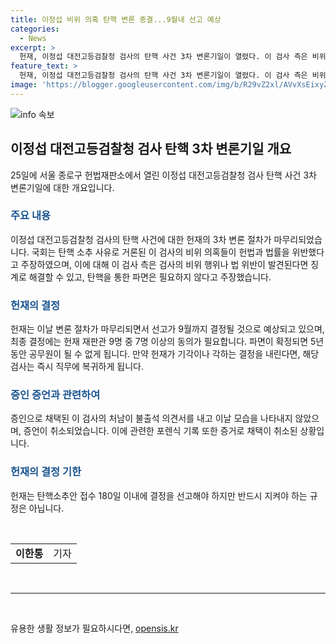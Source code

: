 ```yaml
---
title: 이정섭 비위 의혹 탄핵 변론 종결...9월내 선고 예상
categories:
  - News
excerpt: >
  헌재, 이정섭 대전고등검찰청 검사의 탄핵 사건 3차 변론기일이 열렸다. 이 검사 측은 비위 의혹과 관련된 사실이 없다는 주장과 함께 의회의 탄핵 소추가 증거 없이 이루어졌다고 주장했다. 반면 국회 측은 탄핵 소추 사유로 제시된 검사의 비위 의혹이 헌법과 법률을 위반했다며 파면이 정당하다고 강조했다. 이 검사와 관련된 증인들의 증언과 관련된 경위도 논란이 되고 있으며, 헌재는 파면 여부 결정을 위해 재판관 7명 이상의 출석과 6명 이상의 동의가 필요하다.
feature_text: >
  헌재, 이정섭 대전고등검찰청 검사의 탄핵 사건 3차 변론기일이 열렸다. 이 검사 측은 비위 의혹과 관련된 사실이 없다는 주장과 함께 의회의 탄핵 소추가 증거 없이 이루어졌다고 주장했다. 반면 국회 측은 탄핵 소추 사유로 제시된 검사의 비위 의혹이 헌법과 법률을 위반했다며 파면이 정당하다고 강조했다. 이 검사와 관련된 증인들의 증언과 관련된 경위도 논란이 되고 있으며, 헌재는 파면 여부 결정을 위해 재판관 7명 이상의 출석과 6명 이상의 동의가 필요하다.
image: 'https://blogger.googleusercontent.com/img/b/R29vZ2xl/AVvXsEixyZcFfHzMRdzZMjFBmAUKJYCLCGyLL1o632UiGVXcaFdKo_bkvkuCioo0uUKlGfBVcT3P84aROyZIXSBEx3Aw5nCQ3pTgDom1WDC4m8eifvWiAmWEEVb4x6G_l8C0QH225ldMjyaFvpxGEBGNO37VmDTDMHGhJPq73UglMfDca1-0aw/s1600/blogspot.png'
---
```


<p><img src="https://blogger.googleusercontent.com/img/b/R29vZ2xl/AVvXsEixyZcFfHzMRdzZMjFBmAUKJYCLCGyLL1o632UiGVXcaFdKo_bkvkuCioo0uUKlGfBVcT3P84aROyZIXSBEx3Aw5nCQ3pTgDom1WDC4m8eifvWiAmWEEVb4x6G_l8C0QH225ldMjyaFvpxGEBGNO37VmDTDMHGhJPq73UglMfDca1-0aw/s1600/blogspot.png" alt="info 속보" /></p>

<h2 data-ke-size="size26">이정섭 대전고등검찰청 검사 탄핵 3차 변론기일 개요</h2>

<p data-ke-size="size16">25일에 서울 종로구 헌법재판소에서 열린 이정섭 대전고등검찰청 검사 탄핵 사건 3차 변론기일에 대한 개요입니다.</p>

<h3><b><span style="color: #1a5490;">주요 내용</span></b></h3>

<p data-ke-size="size16">이정섭 대전고등검찰청 검사의 탄핵 사건에 대한 헌재의 3차 변론 절차가 마무리되었습니다. 국회는 탄핵 소추 사유로 거론된 이 검사의 비위 의혹들이 헌법과 법률을 위반했다고 주장하였으며, 이에 대해 이 검사 측은 검사의 비위 행위나 법 위반이 발견된다면 징계로 해결할 수 있고, 탄핵을 통한 파면은 필요하지 않다고 주장했습니다.</p>

<h3><b><span style="color: #1a5490;">헌재의 결정</span></b></h3>

<p data-ke-size="size16">헌재는 이날 변론 절차가 마무리되면서 선고가 9월까지 결정될 것으로 예상되고 있으며, 최종 결정에는 헌재 재판관 9명 중 7명 이상의 동의가 필요합니다. 파면이 확정되면 5년 동안 공무원이 될 수 없게 됩니다. 만약 헌재가 기각이나 각하는 결정을 내린다면, 해당 검사는 즉시 직무에 복귀하게 됩니다.</p>

<h3><b><span style="color: #1a5490;">증인 증언과 관련하여</span></b></h3>

<p data-ke-size="size16">증인으로 채택된 이 검사의 처남이 불출석 의견서를 내고 이날 모습을 나타내지 않았으며, 증언이 취소되었습니다. 이에 관련한 포렌식 기록 또한 증거로 채택이 취소된 상황입니다.</p>

<h3><b><span style="color: #1a5490;">헌재의 결정 기한</span></b></h3>

<p data-ke-size="size16">헌재는 탄핵소추안 접수 180일 이내에 결정을 선고해야 하지만 반드시 지켜야 하는 규정은 아닙니다.</p>

<p data-ke-size="size16">&nbsp;</p>

<table>
   <tbody>
      <tr>
         <td style="text-align: center; height: 17px;"><b>이한통</b></td>
         <td style="text-align: center; height: 17px;">기자</td>
      </tr>
   </tbody>
</table>

<p data-ke-size="size16">&nbsp;</p>

<hr>

<p data-ke-size="size16">&nbsp;</p>
유용한 생활 정보가 필요하시다면, <a href="https://opensis.kr" rel="dofollow">opensis.kr</a>


